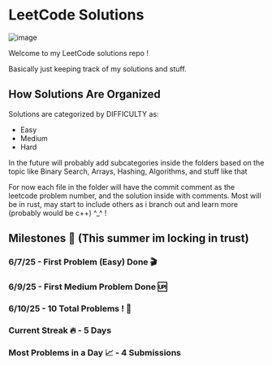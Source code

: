 # LeetCode Solutions
![image](https://github.com/user-attachments/assets/67c0c490-573b-4daa-8fcc-23b5928b5395)

Welcome to my LeetCode solutions repo ! 

Basically just keeping track of my solutions and stuff.

## How Solutions Are Organized

Solutions are categorized by DIFFICULTY as:
- Easy
- Medium
- Hard

In the future will probably add subcategories inside the folders based on the topic like Binary Search, Arrays, Hashing, Algorithms, and stuff like that

For now each file in the folder will have the commit comment as the leetcode problem number, and the solution inside with comments. Most will be in rust, may start to include others as i branch out and learn more (probably would be c++) ^_^ !


## Milestones 💫 (This summer im locking in trust)

### 6/7/25 - First Problem (Easy) Done 🎬   
### 6/9/25 - First Medium Problem Done 🆙
### 6/10/25 - 10 Total Problems ! 🎉
### Current Streak 🔥 - 5 Days  
### Most Problems in a Day 📈 - 4 Submissions  


